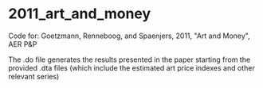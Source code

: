 # 2011_art_and_money
Code for: Goetzmann, Renneboog, and Spaenjers, 2011, "Art and Money", AER P&amp;P

The .do file generates the results presented in the paper starting from the provided .dta files (which include the estimated art price indexes and other relevant series)
